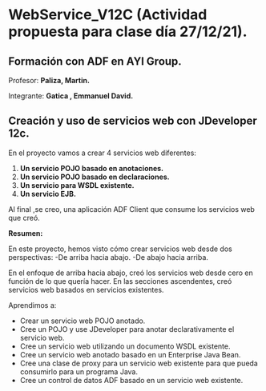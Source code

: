 # WebService_V12C  (Actividad propuesta para clase día 27/12/21).

## **Formación con ADF en AYI Group.**

Profesor:
**Paliza, Martin.**  

Integrante: **Gatica , Emmanuel David.**

## Creación y uso de servicios web con JDeveloper 12c.

En el proyecto vamos a crear 4 servicios web diferentes:

1) **Un servicio POJO basado en anotaciones.**
2) **Un servicio POJO basado en declaraciones.**
3) **Un servicio para WSDL existente.**
4) **Un servicio EJB.**

Al final ,se creo, una aplicación ADF Client que consume los servicios web que creó.

**Resumen:**

En este proyecto, hemos visto cómo crear servicios web desde dos perspectivas:
-De arriba hacia abajo.
-De abajo hacia arriba. 

En el enfoque de arriba hacia abajo, creó los servicios web desde cero en función de lo que quería hacer. 
En las secciones ascendentes, creó servicios web basados en servicios existentes. 

Aprendimos a:

- Crear un servicio web POJO anotado.
- Cree un POJO y use JDeveloper para anotar declarativamente el servicio web.
- Cree un servicio web utilizando un documento WSDL existente.
- Cree un servicio web anotado basado en un Enterprise Java Bean.
- Cree una clase de proxy para un servicio web existente para que pueda consumirlo para un programa Java.
- Cree un control de datos ADF basado en un servicio web existente.

